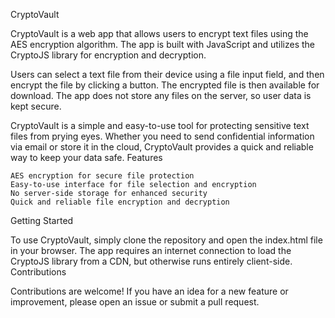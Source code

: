 CryptoVault

CryptoVault is a web app that allows users to encrypt text files using the AES encryption algorithm. The app is built with JavaScript and utilizes the CryptoJS library for encryption and decryption.

Users can select a text file from their device using a file input field, and then encrypt the file by clicking a button. The encrypted file is then available for download. The app does not store any files on the server, so user data is kept secure.

CryptoVault is a simple and easy-to-use tool for protecting sensitive text files from prying eyes. Whether you need to send confidential information via email or store it in the cloud, CryptoVault provides a quick and reliable way to keep your data safe.
Features

    AES encryption for secure file protection
    Easy-to-use interface for file selection and encryption
    No server-side storage for enhanced security
    Quick and reliable file encryption and decryption

Getting Started

To use CryptoVault, simply clone the repository and open the index.html file in your browser. The app requires an internet connection to load the CryptoJS library from a CDN, but otherwise runs entirely client-side.
Contributions

Contributions are welcome! If you have an idea for a new feature or improvement, please open an issue or submit a pull request.